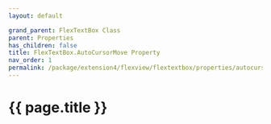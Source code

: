 ```yaml
---
layout: default

grand_parent: FlexTextBox Class
parent: Properties
has_children: false
title: FlexTextBox.AutoCursorMove Property
nav_order: 1
permalink: /package/extension4/flexview/flextextbox/properties/autocursormove
---
```

# {{ page.title }}